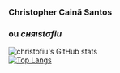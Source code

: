 ### Christopher Cainã Santos
### ou *cняıstσfiu*
![christofiu's GitHub stats](https://github-readme-stats.vercel.app/api?username=christofiu&show_icons=true&theme=dracula)  
[![Top Langs](https://github-readme-stats.vercel.app/api/top-langs/?username=christofiu&layout=compact&theme=dracula)](https://github.com/christofiu)  

<!--


Here are some ideas to get you started:

- 🔭 I’m currently working on ...
- 🌱 I’m currently learning ...
- 👯 I’m looking to collaborate on ...
- 🤔 I’m looking for help with ...
- 💬 Ask me about ...
- 📫 How to reach me: ...
- 😄 Pronouns: ...
- ⚡ Fun fact: ...
-->


